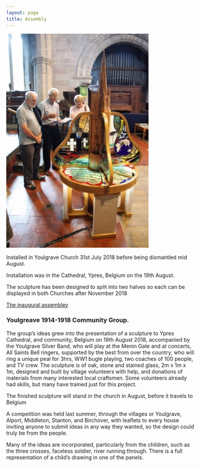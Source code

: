```yaml
---
layout: page
title: Assembly
---
```


![](/assets/images/home/MG_7264-filtered.jpg)

Installed in Youlgrave Church 31st July 2018 before being dismantled mid August.

Installation was in the Cathedral, Ypres, Belgium on the 19th August.

The sculpture has been designed to split into two halves so each can be displayed in both Churches after November 2018

[The inaugural assembley](
http://www.youtube.com/watch?v=Ibal5EGBJ3c)

### Youlgreave 1914-1918 Community Group.

The group’s ideas grew into the presentation of a sculpture to Ypres Cathedral, and community, Belgium on 19th August 2018, accompanied by the Youlgrave Silver Band, who will play at the Menin Gate and at concerts, All Saints Bell ringers, supported by the best from over the country, who will ring a unique peal for 3hrs, WW1 bugle playing, two coaches of 100 people, and TV crew. The sculpture is of oak, stone and stained glass, 2m x 1m x 1m, designed and built by village volunteers with help, and donations of materials from many interested local craftsmen. Some volunteers already had skills, but many have trained just for this project.

The finished sculpture will stand in the church in August, before it travels to Belgium

A competition was held last summer, through the villages or Youlgrave, Alport, Middleton, Stanton, and Birchover, with leaflets to every house inviting anyone to submit ideas in any way they wanted, so the design could truly be from the people.

Many of the ideas are incorporated, particularly from the children, such as the three crosses, faceless soldier, river running through. There is a full representation of a child’s drawing in one of the panels.
